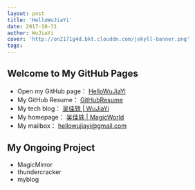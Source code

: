 ```yaml
---
layout: post
title: 'HelloWuJiaYi'
date: 2017-10-31
author: WuJiaYi
cover: 'http://on2171g4d.bkt.clouddn.com/jekyll-banner.png'
tags: 
---
```


## Welcome to My GitHub Pages

- Open my GitHub page： [HelloWuJiaYi](https://hellowujiayi.github.io/)
- My GitHub Resume： [GitHubResume](https://resume.github.io/?HelloWuJiaYi)
- My tech blog： [吴佳轶 \| WuJiaYi](http://www.wujiayi.vip)
- My homepage： [吴佳轶 \| MagicWorld](http://www.magicworld.vip)
- My mailbox： [hellowujiayi@gmail.com]()

## My Ongoing Project

- MagicMirror
- thundercracker
- myblog